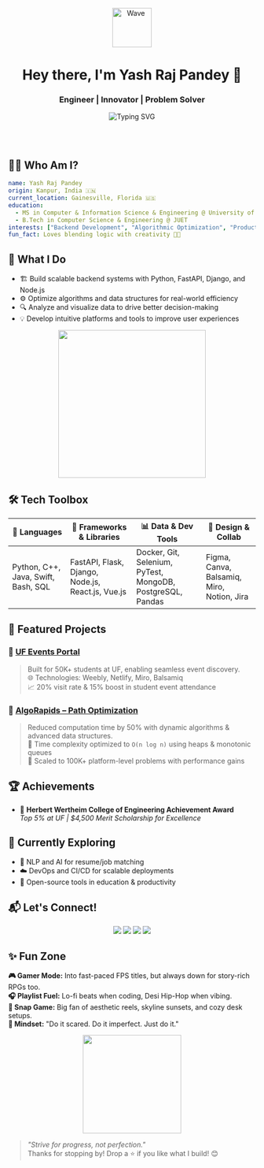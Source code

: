 <p align="center"><img src="https://media.giphy.com/media/hvRJCLFzcasrR4ia7z/giphy.gif" width="80px" alt="Wave" /></p><h1 align="center">Hey there, I'm Yash Raj Pandey 👋</h1><h3 align="center">Engineer | Innovator | Problem Solver</h3><p align="center"><img src="https://readme-typing-svg.demolab.com?font=Fira+Code&duration=3000&pause=1000&center=true&vCenter=true&multiline=true&width=700&height=60&lines=Data-Driven+Developer+%7C+UF+Graduate;Backend+Engineer+%7C+Algorithm+Optimizer;Lifelong+Learner+%7C+Builder+%7C+Problem+Solver" alt="Typing SVG" /></p><br><br><h2>🧑‍💻 Who Am I?</h2>

```yaml
name: Yash Raj Pandey
origin: Kanpur, India 🇮🇳
current_location: Gainesville, Florida 🇺🇸
education:
  - MS in Computer & Information Science & Engineering @ University of Florida
  - B.Tech in Computer Science & Engineering @ JUET
interests: ["Backend Development", "Algorithmic Optimization", "Product Thinking", "DevOps"]
fun_fact: Loves blending logic with creativity 🎨🧠
```

<h2>🚀 What I Do</h2><ul><li>🏗 Build scalable backend systems with Python, FastAPI, Django, and Node.js</li><li>⚙️ Optimize algorithms and data structures for real-world efficiency</li><li>🔍 Analyze and visualize data to drive better decision-making</li><li>💡 Develop intuitive platforms and tools to improve user experiences</li></ul><p align="center"><img src="https://media.giphy.com/media/qgQUggAC3Pfv687qPC/giphy.gif" width="300px" /></p><h2>🛠️ Tech Toolbox</h2><table><thead><tr><th>🧠 Languages</th><th>🔧 Frameworks & Libraries</th><th>📊 Data & Dev Tools</th><th>🎨 Design & Collab</th></tr></thead><tbody><tr><td>Python, C++, Java, Swift, Bash, SQL</td><td>FastAPI, Flask, Django, Node.js, React.js, Vue.js</td><td>Docker, Git, Selenium, PyTest, MongoDB, PostgreSQL, Pandas</td><td>Figma, Canva, Balsamiq, Miro, Notion, Jira</td></tr></tbody></table><h2>📌 Featured Projects</h2><h3>🔹 <a href="https://ufeventportal.weebly.com/">UF Events Portal</a></h3><blockquote>Built for 50K+ students at UF, enabling seamless event discovery.<br>🌐 Technologies: Weebly, Netlify, Miro, Balsamiq<br>📈 20% visit rate & 15% boost in student event attendance</blockquote><h3>🔹 <a href="https://github.com/devYRPauli/AlgoRapids-Path-Optimization-Solutions">AlgoRapids – Path Optimization</a></h3><blockquote>Reduced computation time by 50% with dynamic algorithms & advanced data structures.<br>🧠 Time complexity optimized to <code>O(n log n)</code> using heaps & monotonic queues<br>🔬 Scaled to 100K+ platform-level problems with performance gains</blockquote><h2>🏆 Achievements</h2><ul><li>🥇 <strong>Herbert Wertheim College of Engineering Achievement Award</strong><br><em>Top 5% at UF | $4,500 Merit Scholarship for Excellence</em></li></ul><h2>🌱 Currently Exploring</h2><ul><li>🤖 NLP and AI for resume/job matching</li><li>☁️ DevOps and CI/CD for scalable deployments</li><li>💬 Open-source tools in education & productivity</li></ul><h2>📬 Let's Connect!</h2><p align="center"><a href="mailto:yashpn62@gmail.com"><img src="https://img.shields.io/badge/Email-D14836?style=for-the-badge&logo=gmail&logoColor=white"></a> <a href="https://www.linkedin.com/in/yashrajpandeyy/"><img src="https://img.shields.io/badge/LinkedIn-0077B5?style=for-the-badge&logo=linkedin&logoColor=white"></a> <a href="https://twitter.com/I_AM_YRP"><img src="https://img.shields.io/badge/Twitter-1DA1F2?style=for-the-badge&logo=twitter&logoColor=white"></a> <a href="https://github.com/devYRPauli"><img src="https://img.shields.io/badge/GitHub-100000?style=for-the-badge&logo=github&logoColor=white"></a></p><h2>✨ Fun Zone</h2><p><strong>🎮 Gamer Mode:</strong> Into fast-paced FPS titles, but always down for story-rich RPGs too.<br><strong>🎧 Playlist Fuel:</strong> Lo-fi beats when coding, Desi Hip-Hop when vibing.<br><strong>📸 Snap Game:</strong> Big fan of aesthetic reels, skyline sunsets, and cozy desk setups.<br><strong>🧠 Mindset:</strong> "Do it scared. Do it imperfect. Just do it."</p><p align="center"><img src="https://media.giphy.com/media/3o6Zt481isNVuQI1l6/giphy.gif" width="200px" /></p><blockquote><em>"Strive for progress, not perfection."</em><br>Thanks for stopping by! Drop a ⭐ if you like what I build! 😊</blockquote>
